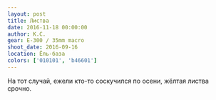 ```yaml
---
layout: post
title: Листва
date: 2016-11-18 00:00:00
author: К.С.
gear: E-300 / 35mm macro
shoot_date: 2016-09-16
location: Ёль-база
colors: ['010101', 'b46601']
---
```


На тот случай, ежели кто-то соскучился по осени, жёлтая листва срочно.
